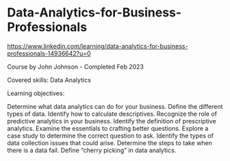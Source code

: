 # Data-Analytics-for-Business-Professionals

https://www.linkedin.com/learning/data-analytics-for-business-professionals-14936642?u=0

Course by John Johnson - Completed Feb 2023

Covered skills: Data Analytics

Learning objectives:

  Determine what data analytics can do for your business.
  Define the different types of data.
  Identify how to calculate descriptives.
  Recognize the role of predictive analytics in your business.
  Identify the definition of prescriptive analytics.
  Examine the essentials to crafting better questions.
  Explore a case study to determine the correct question to ask.
  Identify the types of data collection issues that could arise.
  Determine the steps to take when there is a data fail.
  Define “cherry picking” in data analytics.
